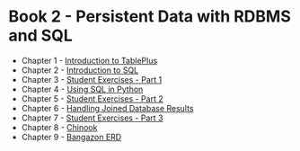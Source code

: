 # Book 2 - Persistent Data with RDBMS and SQL

* Chapter 1 - [Introduction to TablePlus](./chapters/TABLEPLUS_INTRO.md)
* Chapter 2 - [Introduction to SQL](./chapters/SQL_INTRO.md)
* Chapter 3 - [Student Exercises - Part 1](./chapters/STUDENT_EXERCISES_TABLES.md)
* Chapter 4 - [Using SQL in Python](./chapters/PYTHON_SQL.md)
* Chapter 5 - [Student Exercises - Part 2](./chapters/STUDENT_EXERCISES_SQL.md)
* Chapter 6 - [Handling Joined Database Results](./chapters/JOINING_DATA_IN_PYTHON.md)
* Chapter 7 - [Student Exercises - Part 3](./chapters/JOINED_STUDENT_EXERCISES.md)
* Chapter 8 - [Chinook](./chapters/CHINOOK.md)
* Chapter 9 - [Bangazon ERD](./chapters/BANGAZON_ERD.md)
